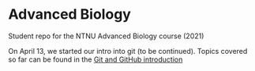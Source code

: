 # Advanced Biology
Student repo for the NTNU Advanced Biology course (2021)

On April 13, we started our intro into git (to be continued). Topics covered so far can be found in the [Git and GitHub introduction](Git%20and%20GitHub.md)


